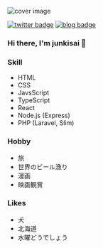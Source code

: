 ![cover image](https://junkisaito.com/img/ed56ce6dc8618315a88b5968d8ddb6a7.jpeg)

[![twitter badge](https://img.shields.io/badge/twitter-junkisai-1da1f2?style=flat-square&logo=twitter)](https://twitter.com/junkisai) [![blog badge](https://img.shields.io/badge/homepage-junkisaito.com-1f425f?style=flat-square)](https://junkisaito.com)

### Hi there, I'm junkisai 👋

### Skill

- HTML
- CSS
- JavsScript
- TypeScript
- React
- Node.js (Express)
- PHP (Laravel, Slim)

### Hobby

- 旅
- 世界のビール漁り
- 漫画
- 映画観賞

### Likes

- 犬
- 北海道
- 水曜どうでしょう
